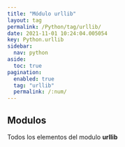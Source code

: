 ```yaml
---
title: "Módulo urllib"
layout: tag
permalink: /Python/tag/urllib/
date: 2021-11-01 10:24:04.005054
key: Python.urllib
sidebar: 
  nav: python
aside: 
  toc: true
pagination: 
  enabled: true
  tag: "urllib"
  permalink: /:num/
---
```


<h2>Modulos</h2>
Todos los elementos del modulo <strong>urllib</strong>
